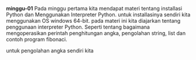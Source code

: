 **minggu-01**
Pada minggu pertama kita mendapat materi tentang installasi Python dan Menggunakan Interpreter Python. untuk installasinya sendiri kita menggunakan OS windows 64-bit. pada materi ini kita diajarkan tentang penggunaan interpreter Python. Seperti tentang bagaimana mengoperasikan perintah penghitungan angka, pengolahan string, list dan contoh program fibonaci.

untuk pengolahan angka sendiri kita 
